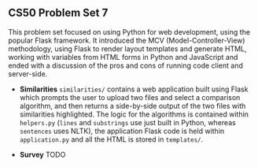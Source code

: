 ## CS50 Problem Set 7
This problem set focused on using Python for web development, using the 
popular Flask framework. It introduced the MCV (Model-Controller-View) 
methodology, using Flask to render layout templates and generate HTML, 
working with variables from HTML forms in Python and JavaScript and ended 
with a discussion of the pros and cons of running code client and server-side.

* **Similarities**
`similarities/` contains a web application built using Flask which prompts the 
user to upload two files and select a comparison algorithm, and then returns 
a side-by-side output of the two files with similarities highlighted. The 
logic for the algorithms is contained within `helpers.py` (`lines` and 
`substrings` use just built in Python, whereas `sentences` uses NLTK), the 
application Flask code is held within `application.py` and all the HTML is 
stored in `templates/`.

* **Survey**
TODO
